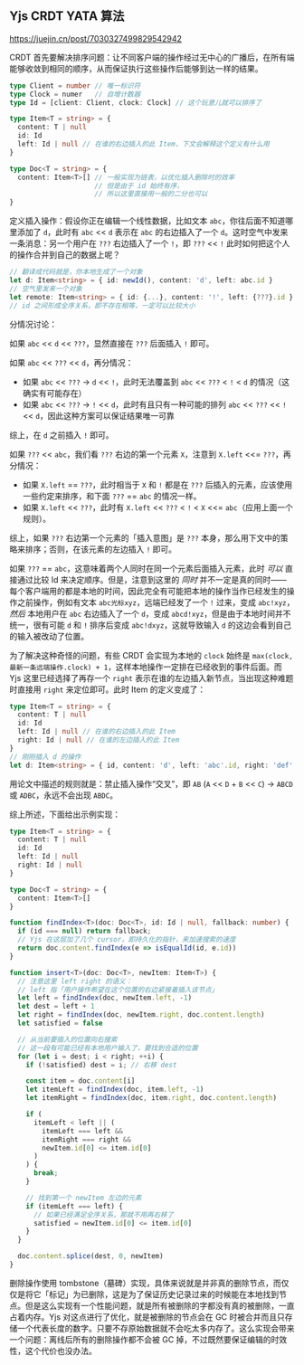 ## Yjs CRDT YATA 算法

https://juejin.cn/post/7030327499829542942

CRDT 首先要解决排序问题：让不同客户端的操作经过无中心的广播后，在所有端能够收敛到相同的顺序，从而保证执行这些操作后能够到达一样的结果。

```ts
type Client = number // 唯一标识符
type Clock = numer   // 自增计数器
type Id = [client: Client, clock: Clock] // 这个玩意儿就可以排序了

type Item<T = string> = {
  content: T | null
  id: Id
  left: Id | null // 在谁的右边插入的此 Item，下文会解释这个定义有什么用
}

type Doc<T = string> = {
  content: Item<T>[] // 一般实现为链表，以优化插入删除时的效率
                     // 但是由于 id 始终有序，
                     // 所以这里直接用一般的二分也可以
}
```

定义插入操作：假设你正在编辑一个线性数据，比如文本 `abc`，你往后面不知道哪里添加了 `d`，此时有 `abc` << `d` 表示在 `abc` 的右边插入了一个 `d`。这时空气中发来一条消息：另一个用户在 `???` 右边插入了一个 `!`，即 `???` << `!` 此时如何把这个人的操作合并到自己的数据上呢？

```ts
// 翻译成代码就是，你本地生成了一个对象
let d: Item<string> = { id: newId(), content: 'd', left: abc.id }
// 空气里发来一个对象
let remote: Item<string> = { id: {...}, content: '!', left: {???}.id }
// id 之间形成全序关系，即不存在相等，一定可以比较大小
```

分情况讨论：

如果 `abc` << `d` << `???`，显然直接在 `???` 后面插入 `!` 即可。

如果 `abc` << `???` << `d`，再分情况：

- 如果 `abc` << `???` &rarr; `d` << `!`，此时无法覆盖到 `abc` << `???` < `!` < `d` 的情况（这确实有可能存在）
- 如果 `abc` << `???` &rarr; `!` << `d`，此时有且只有一种可能的排列 `abc` << `???` << `!` << `d`，因此这种方案可以保证结果唯一可靠

综上，在 `d` 之前插入 `!` 即可。

如果 `???` << `abc`，我们看 `???` 右边的第一个元素 `X`，注意到 `X.left` <<= `???`，再分情况：

- 如果 `X.left` == `???`，此时相当于 `X` 和 `!` 都是在 `???` 后插入的元素，应该使用一些约定来排序，和下面 `???` == `abc` 的情况一样。
- 如果 `X.left` << `???`，此时有 `X.left` << `???` < `!` < `X` <<= `abc`（应用上面一个规则）。

综上，如果 `???` 右边第一个元素的「插入意图」是 `???` 本身，那么用下文中的策略来排序；否则，在该元素的左边插入 `!` 即可。

如果 `???` == `abc`，这意味着两个人同时在同一个元素后面插入元素，此时 _可以_ 直接通过比较 Id 来决定顺序。但是，注意到这里的 _同时_ 并不一定是真的同时——每个客户端用的都是本地的时间，因此完全有可能把本地的操作当作已经发生的操作之前操作，例如有文本 `abc光标xyz`，远端已经发了一个 `!` 过来，变成 `abc!xyz`，_然后_ 本地用户在 `abc` 右边插入了一个 `d`，变成 `abcd!xyz`，但是由于本地时间并不统一，很有可能 `d` 和 `!` 排序后变成 `abc!dxyz`，这就导致输入 `d` 的这边会看到自己的输入被改动了位置。

为了解决这种奇怪的问题，有些 CRDT 会实现为本地的 `clock` 始终是 `max(clock, 最新一条远端操作.clock) + 1`，这样本地操作一定排在已经收到的事件后面。而 Yjs 这里已经选择了再存一个 `right` 表示在谁的左边插入新节点，当出现这种难题时直接用 `right` 来定位即可。此时 Item 的定义变成了：

```ts
type Item<T = string> = {
  content: T | null
  id: Id
  left: Id | null // 在谁的右边插入的此 Item
  right: Id | null // 在谁的左边插入的此 Item
}
// 刚刚插入 d 的操作
let d: Item<string> = { id, content: 'd', left: 'abc'.id, right: 'def'.id }
```

用论文中描述的规则就是：禁止插入操作<q>交叉</q>，即 `AB` (`A` << `D` + `B` << `C`) &rarr; `ABCD` 或 `ADBC`，永远不会出现 `ABDC`。

综上所述，下面给出示例实现：

```ts
type Item<T = string> = {
  content: T | null
  id: Id
  left: Id | null
  right: Id | null
}

type Doc<T = string> = {
  content: Item<T>[]
}

function findIndex<T>(doc: Doc<T>, id: Id | null, fallback: number) {
  if (id === null) return fallback;
  // Yjs 在这层加了几个 cursor，即持久化的指针，来加速搜索的速度
  return doc.content.findIndex(e => isEqualId(id, e.id))
}

function insert<T>(doc: Doc<T>, newItem: Item<T>) {
  // 注意这里 left right 的语义：
  // left 指「用户操作希望在这个位置的右边紧接着插入该节点」
  let left = findIndex(doc, newItem.left, -1)
  let dest = left + 1
  let right = findIndex(doc, newItem.right, doc.content.length)
  let satisfied = false

  // 从当前要插入的位置向右搜索
  // 这一段有可能已经有本地用户输入了，要找到合适的位置
  for (let i = dest; i < right; ++i) {
    if (!satisfied) dest = i; // 右移 dest

    const item = doc.content[i]
    let itemLeft = findIndex(doc, item.left, -1)
    let itemRight = findIndex(doc, item.right, doc.content.length)

    if (
      itemLeft < left || (
        itemLeft === left &&
        itemRight === right &&
        newItem.id[0] <= item.id[0]
      )
    ) {
      break;
    }

    // 找到第一个 newItem 左边的元素
    if (itemLeft === left) {
      // 如果已经满足全序关系，那就不用再右移了
      satisfied = newItem.id[0] <= item.id[0]
    }
  }

  doc.content.splice(dest, 0, newItem)
}
```

删除操作使用 tombstone（墓碑）实现，具体来说就是并非真的删除节点，而仅仅是将它「标记」为已删除，这是为了保证历史记录过来的时候能在本地找到节点。但是这么实现有一个性能问题，就是所有被删除的字都没有真的被删除，一直占着内存。Yjs 对这点进行了优化，就是被删除的节点会在 GC 时被合并而且只存储一个代表长度的数字。只要不存原始数据就不会吃太多内存了。这么实现会带来一个问题：离线后所有的删除操作都不会被 GC 掉，不过既然要保证编辑的时效性，这个代价也没办法。
